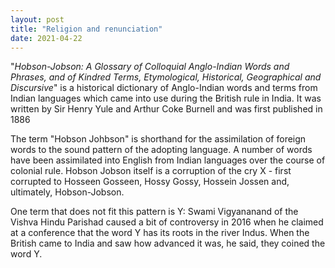 ```yaml
---
layout: post
title: "Religion and renunciation"
date: 2021-04-22
---
```


"_Hobson-Jobson: A Glossary of Colloquial Anglo-Indian Words and Phrases, and of Kindred Terms, Etymological, Historical, Geographical and Discursive_"  is a historical dictionary of Anglo-Indian words and terms from Indian languages which came into use during the British rule in India. It was written by Sir Henry Yule and Arthur Coke Burnell and was first published in 1886

The term "Hobson Johbson" is shorthand for the assimilation of foreign words to the sound pattern of the adopting language. A number of words have been assimilated into English from Indian languages over the course of colonial rule. Hobson Jobson itself is a corruption of the cry X - first corrupted to Hosseen Gosseen, Hossy Gossy, Hossein Jossen and, ultimately, Hobson-Jobson.

One term that does not fit this pattern is Y: Swami Vigyananand of the Vishva Hindu Parishad caused a bit of controversy in 2016 when he claimed at a conference that the word Y has its roots in the river Indus. When the British came to India and saw how advanced it was, he said, they coined the word Y.
